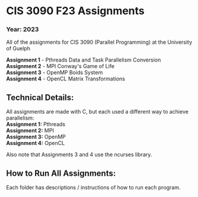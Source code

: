 # CIS 3090 F23 Assignments
### Year: 2023
All of the assignments for CIS 3090 (Parallel Programming) at the University of Guelph 

**Assignment 1** - Pthreads Data and Task Parallelism Conversion<br/>
**Assignment 2** - MPI Conway's Game of Life<br/>
**Assignment 3** - OpenMP Boids System<br/>
**Assignment 4** - OpenCL Matrix Transformations<br/>

## Technical Details:
All assignments are made with C, but each used a different way to achieve parallelism:<br/>
**Assignment 1:** Pthreads<br/>
**Assignment 2:** MPI<br/>
**Assignment 3:** OpenMP<br/>
**Assignment 4:** OpenCL<br/>

Also note that Assignments 3 and 4 use the ncurses library.

## How to Run All Assignments:
Each folder has descriptions / instructions of how to run each program.
